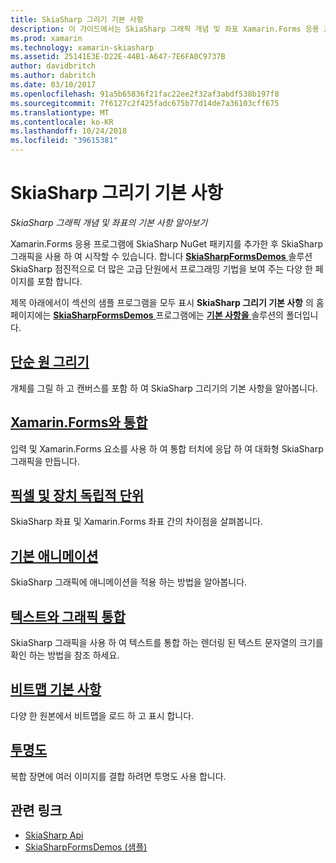```yaml
---
title: SkiaSharp 그리기 기본 사항
description: 이 가이드에서는 SkiaSharp 그래픽 개념 및 좌표 Xamarin.Forms 응용 프로그램에서의 기본 사항을 설명 합니다.
ms.prod: xamarin
ms.technology: xamarin-skiasharp
ms.assetid: 25141E3E-D22E-44B1-A647-7E6FA0C9737B
author: davidbritch
ms.author: dabritch
ms.date: 03/10/2017
ms.openlocfilehash: 91a5b65836f21fac22ee2f32af3abdf538b197f8
ms.sourcegitcommit: 7f6127c2f425fadc675b77d14de7a36103cff675
ms.translationtype: MT
ms.contentlocale: ko-KR
ms.lasthandoff: 10/24/2018
ms.locfileid: "39615381"
---
```

# <a name="skiasharp-drawing-basics"></a>SkiaSharp 그리기 기본 사항

_SkiaSharp 그래픽 개념 및 좌표의 기본 사항 알아보기_

Xamarin.Forms 응용 프로그램에 SkiaSharp NuGet 패키지를 추가한 후 SkiaSharp 그래픽을 사용 하 여 시작할 수 있습니다. 합니다 [ **SkiaSharpFormsDemos** ](https://developer.xamarin.com/samples/xamarin-forms/SkiaSharpForms/Demos/) 솔루션 SkiaSharp 점진적으로 더 많은 고급 단원에서 프로그래밍 기법을 보여 주는 다양 한 페이지를 포함 합니다.

제목 아래에서이 섹션의 샘플 프로그램을 모두 표시 **SkiaSharp 그리기 기본 사항** 의 홈 페이지에는 [ **SkiaSharpFormsDemos** ](https://developer.xamarin.com/samples/xamarin-forms/SkiaSharpForms/Demos/) 프로그램에는 [ **기본 사항을** ](https://github.com/xamarin/xamarin-forms-samples/tree/master/SkiaSharpForms/Demos/Demos/SkiaSharpFormsDemos/Basics) 솔루션의 폴더입니다.

## <a name="drawing-a-simple-circlecirclemd"></a>[단순 원 그리기](circle.md)

개체를 그릴 하 고 캔버스를 포함 하 여 SkiaSharp 그리기의 기본 사항을 알아봅니다.

## <a name="integrating-with-xamarinformsintegrationmd"></a>[Xamarin.Forms와 통합](integration.md)

입력 및 Xamarin.Forms 요소를 사용 하 여 통합 터치에 응답 하 여 대화형 SkiaSharp 그래픽을 만듭니다.

## <a name="pixels-and-device-independent-unitspixelsmd"></a>[픽셀 및 장치 독립적 단위](pixels.md)

SkiaSharp 좌표 및 Xamarin.Forms 좌표 간의 차이점을 살펴봅니다.

## <a name="basic-animationanimationmd"></a>[기본 애니메이션](animation.md)

SkiaSharp 그래픽에 애니메이션을 적용 하는 방법을 알아봅니다.

## <a name="integrating-text-and-graphicstextmd"></a>[텍스트와 그래픽 통합](text.md)

SkiaSharp 그래픽을 사용 하 여 텍스트를 통합 하는 렌더링 된 텍스트 문자열의 크기를 확인 하는 방법을 참조 하세요.

## <a name="bitmap-basicsbitmapsmd"></a>[비트맵 기본 사항](bitmaps.md)

다양 한 원본에서 비트맵을 로드 하 고 표시 합니다.

## <a name="transparencytransparencymd"></a>[투명도](transparency.md)

복합 장면에 여러 이미지를 결합 하려면 투명도 사용 합니다.

## <a name="related-links"></a>관련 링크

- [SkiaSharp Api](https://docs.microsoft.com/dotnet/api/skiasharp)
- [SkiaSharpFormsDemos (샘플)](https://developer.xamarin.com/samples/xamarin-forms/SkiaSharpForms/Demos/)

